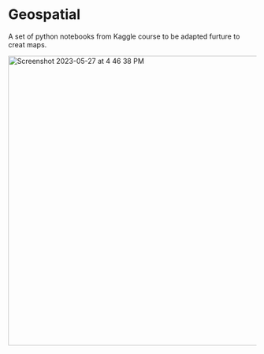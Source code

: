 # Geospatial 
A set of python notebooks from Kaggle course to be adapted furture to creat maps.


<img width="588" alt="Screenshot 2023-05-27 at 4 46 38 PM" src="https://github.com/Darbeheshti/geospatial/assets/50994293/a99bc7a5-ae45-455f-b515-7840d7c3f755">

